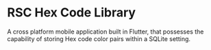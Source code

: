 # RSC Hex Code Library
A cross platform mobile application built in Flutter, that possesses the capability of storing Hex code color pairs within a SQLite setting.
